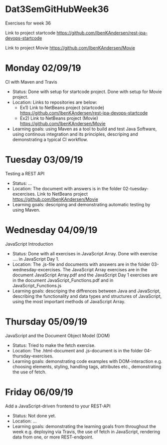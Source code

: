 # Dat3SemGitHubWeek36
Exercises for week 36

Link to project startcode
https://github.com/IbenKAndersen/rest-jpa-devops-startcode

Link to project Movie
https://github.com/IbenKAndersen/Movie

# Monday 02/09/19
CI with Maven and Travis

- Status: Done with setup for startcode project. Done with setup for Movie project. 
- Location: Links to repositories are below:
    - Ex1) Link to NetBeans project (startcode) https://github.com/IbenKAndersen/rest-jpa-devops-startcode
    - Ex2) Link to NetBeans project (Movie) https://github.com/IbenKAndersen/Movie
- Learning goals: using Maven as a tool to build and test Java Software, using continous integration and its principles, descriping and demonstrating a typical CI workflow.

# Tuesday 03/09/19
Testing a REST API

- Status: ...
- Location: The document with answers is in the folder 02-tuesday-excercises. Link to NetBeans project https://github.com/IbenKAndersen/Movie
- Learning goals: descriping and demonstrating automatic testing by using Maven. 

# Wednesday 04/09/19
JavaScript Introduction

- Status: Done with all exercises in JavaScript Array. Done with exercise .... in JavaScript Day 1. 
- Location: The .js-file and documents with answers are in the folder 03-wednesday-excercises. The JavaScript Array exercises are in the document JavaScript Array.pdf and the JavaScript Day 1 exercises are in the document JavaScript_Functions.pdf and in JavaScript_Functions.js
- Learning goals: descriping the diffrences between Java and JavaScript, describing the functionality and data types and structures of JavaScript, using the most important methods of JavaScript Array. 

# Thursday 05/09/19
JavaScript and the Document Object Model (DOM)

- Status: Tried to make the fetch exercise. 
- Location: The .html-document and .js-document is in the folder 04-thursday-exercises. 
- Learning goals: demonstrating code examples with DOM-interaction e.g. choosing elements, styling, handling tags, attributes etc., demonstrating the use of fetch.  

# Friday 06/09/19
Add a JavaScript-driven frontend to your REST-API

- Status: Not done yet.
- Location: ...
- Learning goals: demonstrating the learning goals from throughout the week e.g. deploying via Travis, the use of fetch in JavaScript, rendering data from one, or more REST-endpoint. 

